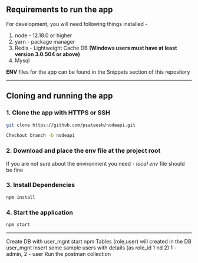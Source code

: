 
## Requirements to run the app

For development, you will need following things installed -

1. node - 12.18.0 or higher
2. yarn - package manager
3. Redis - Lightweight Cache DB **(Windows users must have at least version 3.0.504 or above)**
4. Mysql

**ENV** files for the app can be found in the Snippets section of this repository
___

## Cloning and running the app
### 1. Clone the app with HTTPS or SSH

```bash
git clone https://github.com/psateesh/nodeapi.git

Checkout branch -b nodeapi

```
### 2. Download and place the **env** file at the project root
If you are not sure about the environment you need - *local env* file should be fine
### 3. Install Dependencies
```bash
npm install
```
### 4. Start the application

```bash
npm start
```
___

Create DB with user_mgnt
start npm 
Tables (role,user) will created in the DB user_mgnt
Insert some sample users with details (as role_id 1 nd 2) 1 - admin, 2 - user
Run the postman collection


